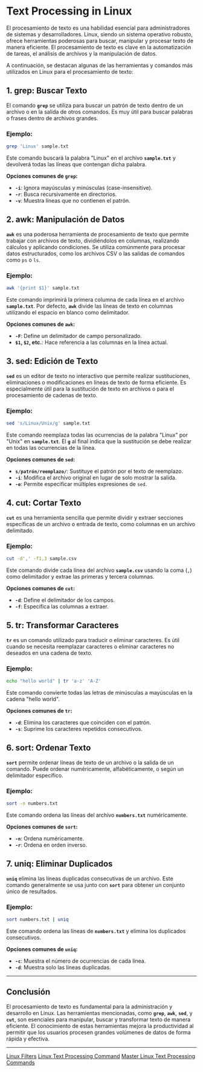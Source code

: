 # **Text Processing in Linux**

El procesamiento de texto es una habilidad esencial para administradores de sistemas y desarrolladores. Linux, siendo un sistema operativo robusto, ofrece herramientas poderosas para buscar, manipular y procesar texto de manera eficiente. El procesamiento de texto es clave en la automatización de tareas, el análisis de archivos y la manipulación de datos.

A continuación, se destacan algunas de las herramientas y comandos más utilizados en Linux para el procesamiento de texto:

## **1. grep**: Buscar Texto

El comando **`grep`** se utiliza para buscar un patrón de texto dentro de un archivo o en la salida de otros comandos. Es muy útil para buscar palabras o frases dentro de archivos grandes.

### Ejemplo:
```bash
grep 'Linux' sample.txt
```
Este comando buscará la palabra "Linux" en el archivo **`sample.txt`** y devolverá todas las líneas que contengan dicha palabra.

**Opciones comunes de `grep`:**
- **`-i`**: Ignora mayúsculas y minúsculas (case-insensitive).
- **`-r`**: Busca recursivamente en directorios.
- **`-v`**: Muestra líneas que no contienen el patrón.

## **2. awk**: Manipulación de Datos

**`awk`** es una poderosa herramienta de procesamiento de texto que permite trabajar con archivos de texto, dividiéndolos en columnas, realizando cálculos y aplicando condiciones. Se utiliza comúnmente para procesar datos estructurados, como los archivos CSV o las salidas de comandos como `ps` o `ls`.

### Ejemplo:
```bash
awk '{print $1}' sample.txt
```
Este comando imprimirá la primera columna de cada línea en el archivo **`sample.txt`**. Por defecto, **`awk`** divide las líneas de texto en columnas utilizando el espacio en blanco como delimitador.

**Opciones comunes de `awk`:**
- **`-F`**: Define un delimitador de campo personalizado.
- **`$1`, `$2`, etc.**: Hace referencia a las columnas en la línea actual.

## **3. sed**: Edición de Texto

**`sed`** es un editor de texto no interactivo que permite realizar sustituciones, eliminaciones o modificaciones en líneas de texto de forma eficiente. Es especialmente útil para la sustitución de texto en archivos o para el procesamiento de cadenas de texto.

### Ejemplo:
```bash
sed 's/Linux/Unix/g' sample.txt
```
Este comando reemplaza todas las ocurrencias de la palabra "Linux" por "Unix" en **`sample.txt`**. El **`g`** al final indica que la sustitución se debe realizar en todas las ocurrencias de la línea.

**Opciones comunes de `sed`:**
- **`s/patrón/reemplazo/`**: Sustituye el patrón por el texto de reemplazo.
- **`-i`**: Modifica el archivo original en lugar de solo mostrar la salida.
- **`-e`**: Permite especificar múltiples expresiones de `sed`.

## **4. cut**: Cortar Texto

**`cut`** es una herramienta sencilla que permite dividir y extraer secciones específicas de un archivo o entrada de texto, como columnas en un archivo delimitado.

### Ejemplo:
```bash
cut -d',' -f1,3 sample.csv
```
Este comando divide cada línea del archivo **`sample.csv`** usando la coma (`,`) como delimitador y extrae las primeras y tercera columnas.

**Opciones comunes de `cut`:**
- **`-d`**: Define el delimitador de los campos.
- **`-f`**: Especifica las columnas a extraer.

## **5. tr**: Transformar Caracteres

**`tr`** es un comando utilizado para traducir o eliminar caracteres. Es útil cuando se necesita reemplazar caracteres o eliminar caracteres no deseados en una cadena de texto.

### Ejemplo:
```bash
echo "hello world" | tr 'a-z' 'A-Z'
```
Este comando convierte todas las letras de minúsculas a mayúsculas en la cadena "hello world".

**Opciones comunes de `tr`:**
- **`-d`**: Elimina los caracteres que coinciden con el patrón.
- **`-s`**: Suprime los caracteres repetidos consecutivos.

## **6. sort**: Ordenar Texto

**`sort`** permite ordenar líneas de texto de un archivo o la salida de un comando. Puede ordenar numéricamente, alfabéticamente, o según un delimitador específico.

### Ejemplo:
```bash
sort -n numbers.txt
```
Este comando ordena las líneas del archivo **`numbers.txt`** numéricamente.

**Opciones comunes de `sort`:**
- **`-n`**: Ordena numéricamente.
- **`-r`**: Ordena en orden inverso.

## **7. uniq**: Eliminar Duplicados

**`uniq`** elimina las líneas duplicadas consecutivas de un archivo. Este comando generalmente se usa junto con **`sort`** para obtener un conjunto único de resultados.

### Ejemplo:
```bash
sort numbers.txt | uniq
```
Este comando ordena las líneas de **`numbers.txt`** y elimina los duplicados consecutivos.

**Opciones comunes de `uniq`:**
- **`-c`**: Muestra el número de ocurrencias de cada línea.
- **`-d`**: Muestra solo las líneas duplicadas.

---

## **Conclusión**

El procesamiento de texto es fundamental para la administración y desarrollo en Linux. Las herramientas mencionadas, como **`grep`**, **`awk`**, **`sed`**, y **`cut`**, son esenciales para manipular, buscar y transformar texto de manera eficiente. El conocimiento de estas herramientas mejora la productividad al permitir que los usuarios procesen grandes volúmenes de datos de forma rápida y efectiva.

---

[Linux Filters](https://ryanstutorials.net/linuxtutorial/filters.php)
[Linux Text Processing Command](https://earthly.dev/blog/linux-text-processing-commands/)
[Master Linux Text Processing Commands](https://everythingdevops.dev/linux-text-processing-commands/)
